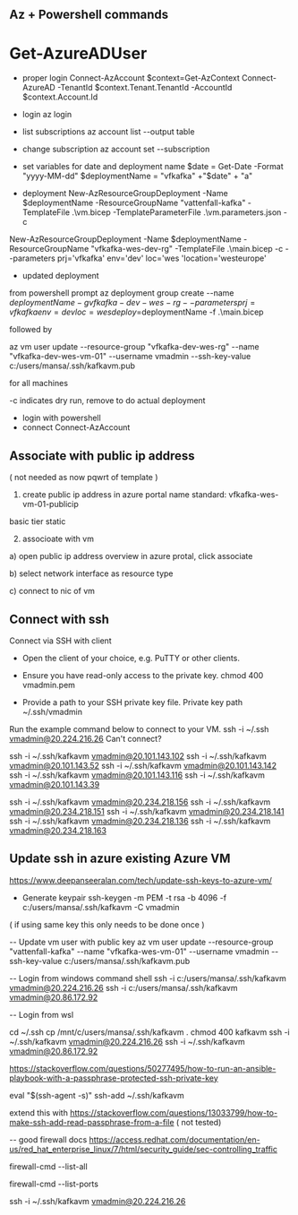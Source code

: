 ## Az + Powershell commands


# Get-AzureADUser

- proper login
Connect-AzAccount
$context=Get-AzContext
Connect-AzureAD -TenantId $context.Tenant.TenantId -AccountId $context.Account.Id

- login
az login

- list subscriptions
az account list  --output table

- change subscription
az account set --subscription <name or id>

- set variables for date and deployment name
$date = Get-Date -Format "yyyy-MM-dd"
$deploymentName = "vfkafka" +"$date" + "a"

- deployment 
New-AzResourceGroupDeployment -Name $deploymentName -ResourceGroupName "vattenfall-kafka" -TemplateFile .\vm.bicep -TemplateParameterFile .\vm.parameters.json -c




New-AzResourceGroupDeployment -Name $deploymentName -ResourceGroupName "vfkafka-wes-dev-rg" -TemplateFile .\main.bicep -c --parameters prj='vfkafka' env='dev' loc='wes 'location='westeurope'

- updated deployment

from powershell prompt
az deployment group create --name $deploymentName -g vfkafka-dev-wes-rg --parameters prj=vfkafka env=dev loc=wes deploy=$deploymentName -f .\main.bicep

followed by

az vm user update --resource-group  "vfkafka-dev-wes-rg" --name "vfkafka-dev-wes-vm-01" --username vmadmin --ssh-key-value c:/users/mansa/.ssh/kafkavm.pub

for all machines



-c indicates dry run, remove to do actual deployment

- login with powershell
- connect 
Connect-AzAccount


## Associate with public ip address

( not needed as now pqwrt of template ) 

1. create public ip address in azure portal 
name standard: vfkafka-wes-vm-01-publicip

basic tier 
static 


2. associoate with vm

a) open public ip address overview in azure protal, click associate

b) select network interface as resource type

c) connect to nic of vm



## Connect with ssh

Connect via SSH with client

- Open the client of your choice, e.g. PuTTY or other clients.

- Ensure you have read-only access to the private key.
chmod 400 vmadmin.pem

- Provide a path to your SSH private key file.
Private key path
~/.ssh/vmadmin

Run the example command below to connect to your VM.
ssh -i ~/.ssh vmadmin@20.224.216.26
Can't connect?


ssh -i ~/.ssh/kafkavm vmadmin@20.101.143.102
ssh -i ~/.ssh/kafkavm vmadmin@20.101.143.52
ssh -i ~/.ssh/kafkavm vmadmin@20.101.143.142
ssh -i ~/.ssh/kafkavm vmadmin@20.101.143.116
ssh -i ~/.ssh/kafkavm vmadmin@20.101.143.39


ssh -i ~/.ssh/kafkavm vmadmin@20.234.218.156
ssh -i ~/.ssh/kafkavm vmadmin@20.234.218.151
ssh -i ~/.ssh/kafkavm vmadmin@20.234.218.141
ssh -i ~/.ssh/kafkavm vmadmin@20.234.218.136
ssh -i ~/.ssh/kafkavm vmadmin@20.234.218.163








## Update ssh in azure existing Azure VM 
https://www.deepanseeralan.com/tech/update-ssh-keys-to-azure-vm/

- Generate keypair
ssh-keygen -m PEM -t rsa -b 4096 -f c:/users/mansa/.ssh/kafkavm -C vmadmin

( if using same key this only needs to be done once )

-- Update vm user with public key
az vm user update --resource-group  "vattenfall-kafka" --name "vfkafka-wes-vm-01" --username vmadmin --ssh-key-value c:/users/mansa/.ssh/kafkavm.pub

-- Login from windows command shell
ssh -i c:/users/mansa/.ssh/kafkavm  vmadmin@20.224.216.26 
ssh -i c:/users/mansa/.ssh/kafkavm  vmadmin@20.86.172.92

-- Login from wsl

cd ~/.ssh
cp /mnt/c/users/mansa/.ssh/kafkavm .
chmod 400 kafkavm
ssh -i ~/.ssh/kafkavm  vmadmin@20.224.216.26 
ssh -i ~/.ssh/kafkavm  vmadmin@20.86.172.92 

https://stackoverflow.com/questions/50277495/how-to-run-an-ansible-playbook-with-a-passphrase-protected-ssh-private-key

eval "$(ssh-agent -s)"
ssh-add ~/.ssh/kafkavm

extend this with
https://stackoverflow.com/questions/13033799/how-to-make-ssh-add-read-passphrase-from-a-file
( not tested)


-- good firewall docs
https://access.redhat.com/documentation/en-us/red_hat_enterprise_linux/7/html/security_guide/sec-controlling_traffic

firewall-cmd --list-all

firewall-cmd --list-ports

ssh -i ~/.ssh/kafkavm  vmadmin@20.224.216.26 




